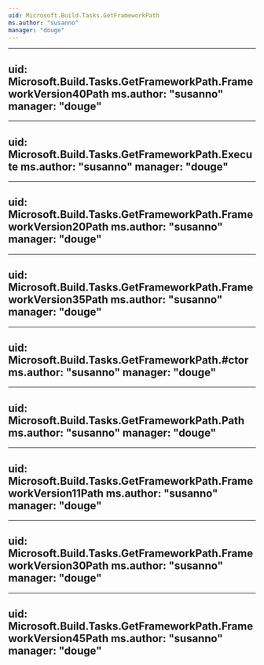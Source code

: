 ```yaml
---
uid: Microsoft.Build.Tasks.GetFrameworkPath
ms.author: "susanno"
manager: "douge"
---
```


---
uid: Microsoft.Build.Tasks.GetFrameworkPath.FrameworkVersion40Path
ms.author: "susanno"
manager: "douge"
---

---
uid: Microsoft.Build.Tasks.GetFrameworkPath.Execute
ms.author: "susanno"
manager: "douge"
---

---
uid: Microsoft.Build.Tasks.GetFrameworkPath.FrameworkVersion20Path
ms.author: "susanno"
manager: "douge"
---

---
uid: Microsoft.Build.Tasks.GetFrameworkPath.FrameworkVersion35Path
ms.author: "susanno"
manager: "douge"
---

---
uid: Microsoft.Build.Tasks.GetFrameworkPath.#ctor
ms.author: "susanno"
manager: "douge"
---

---
uid: Microsoft.Build.Tasks.GetFrameworkPath.Path
ms.author: "susanno"
manager: "douge"
---

---
uid: Microsoft.Build.Tasks.GetFrameworkPath.FrameworkVersion11Path
ms.author: "susanno"
manager: "douge"
---

---
uid: Microsoft.Build.Tasks.GetFrameworkPath.FrameworkVersion30Path
ms.author: "susanno"
manager: "douge"
---

---
uid: Microsoft.Build.Tasks.GetFrameworkPath.FrameworkVersion45Path
ms.author: "susanno"
manager: "douge"
---
